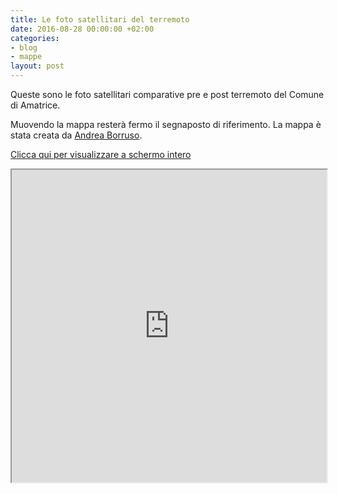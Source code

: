 ```yaml
---
title: Le foto satellitari del terremoto
date: 2016-08-28 00:00:00 +02:00
categories:
- blog
- mappe
layout: post
---
```


Queste sono le foto satellitari comparative pre e post terremoto del Comune di Amatrice. 

Muovendo la mappa resterà fermo il segnaposto di riferimento.
La mappa è stata creata da [Andrea Borruso](https://twitter.com/aborruso).

[Clicca qui per visualizzare a schermo intero](https://ondata.github.io/amatricebeforeandafter/#16/42.6279/13.2907)

<iframe src="https://ondata.github.io/amatricebeforeandafter/#16/42.6279/13.2907" style="width:100%" height="500"></iframe>

